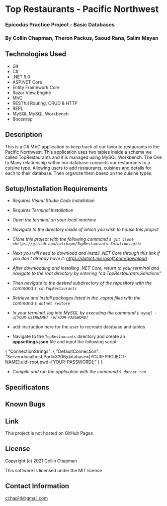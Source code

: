 # Top Restaurants - Pacific Northwest

### Epicodus Practice Project - Basic Databases

### By Collin Chapman, Theron Packus, Saoud Rana, Salim Mayan

## Technologies Used

* Git
* C#
* .NET 5.0
* ASP.NET Core
* Entity Framework Core
* Razor View Engine
* MVC
* RESTful Routing, CRUD & HTTP
* REPL
* MySQL MySQL Workbench
* Bootstrap

## Description

This is a C# MVC application to keep track of our favorite restaurants in the Pacific Northwest. This application uses two tables inside a schema we called TopRestaurants and it is managed using MySQL Workbench. The One to Many relationship within our database connects our restaurants to a cuisine type. Allowing users to add restaurants, cuisines and details for each to their database. Then organize them based on the cuisine types.


## Setup/Installation Requirements

* _Requires Visual Studio Code Installation_
* _Requires Terminal Installation_
* _Open the terminal on your local machine_
* _Navigate to the directory inside of which you wish to house this project_
* _Clone this project with the following command  `$ git clone <https://github.com/colchapm/TopRestaurants.Solutions.git>`_
* _Next you will need to download and install .NET Core through this link if you don't already have it: https://dotnet.microsoft.com/download_
* _After downloading and installing .NET Core, return to your terminal and navigate to the root directory by entering "cd TopRestaurants.Solutions"_
* _Then navigate to the desired subdirectory of the repository with the command `$ cd TopRestaurants`_
* _Retrieve and install packages listed in the .csproj files with the command `$ dotnet restore`_
* _In your terminal, log into MySQL by executing the command `$ mysql -u[YOUR-USERNAME] -p[YOUR-PASSWORD]`_


* add instruction here for the user to recreate database and tables


* Navigate to the `TopRestaurants` directory and create an **appsettings.json** file and input the following script:

{
  "ConnectionStrings": {
      "DefaultConnection": "Server=localhost;Port=3306;database=[YOUR-PROJECT-NAME];uid=root;pwd=[YOUR-PASSWORD];"
  }
}



* _Compile and run the application with the command `$ dotnet run`_

## Specificatons


## Known Bugs


## Link

This project is not hosted on GitHub Pages

## License

Copyright (c) 2021 Collin Chapman

This software is licensed under the MIT license

## Contact Information

cchap14@gmail.com